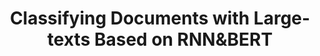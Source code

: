 ---
title: "Classifying Documents with Large-texts Based on RNN&BERT"
categories:
  - computer techniques
tags:
  - deep learning
  - python
---